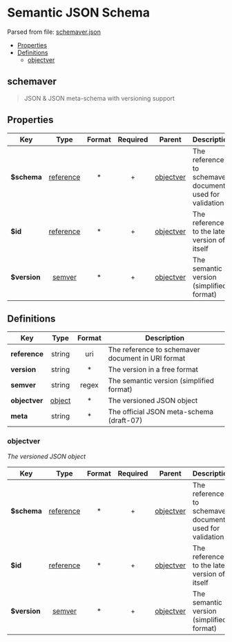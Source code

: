 # __Semantic JSON Schema__

Parsed from file: [schemaver.json](https://schema.linterhub.com/schemaver.json#)
* [Properties](#properties)
* [Definitions](#definitions)
	* [objectver](#objectver)
## schemaver
> JSON & JSON meta-schema with versioning support
## __Properties__
|Key|Type|Format|Required|Parent|Description|
|-|:-:|:-:|:-:|:-:|-|
|__$schema__|[reference](#definitions)|*|+|[objectver](#objectver)|The reference to schemaver document used for validation|
|__$id__|[reference](#definitions)|*|+|[objectver](#objectver)|The reference to the latest version of itself|
|__$version__|[semver](#definitions)|*|+|[objectver](#objectver)|The semantic version (simplified format)|
## __Definitions__
|Key|Type|Format|Description|
|-|:-:|:-:|-|
|__reference__|string|uri|The reference to schemaver document in URI format|
|__version__|string|*|The version in a free format|
|__semver__|string|regex|The semantic version (simplified format)|
|__objectver__|[object](#objectver)|*|The versioned JSON object|
|__meta__|string|*|The official JSON meta-schema (draft-07)|
### __objectver__

_The versioned JSON object_

|Key|Type|Format|Required|Parent|Description|
|-|:-:|:-:|:-:|:-:|-|
|__$schema__|[reference](#definitions)|*|+|[objectver](#objectver)|The reference to schemaver document used for validation|
|__$id__|[reference](#definitions)|*|+|[objectver](#objectver)|The reference to the latest version of itself|
|__$version__|[semver](#definitions)|*|+|[objectver](#objectver)|The semantic version (simplified format)|
